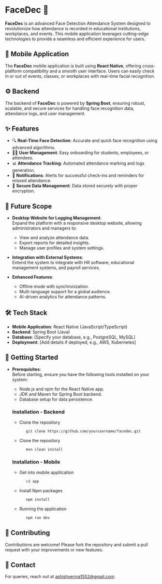 # FaceDec 📸 

**FaceDec** is an advanced Face Detection Attendance System designed to revolutionize how attendance is recorded in educational institutions, workplaces, and events. This mobile application leverages cutting-edge technologies to provide a seamless and efficient experience for users.
## 📱 Mobile Application

The **FaceDec** mobile application is built using **React Native**, offering cross-platform compatibility and a smooth user interface. Users can easily check in or out of events, classes, or workplaces with real-time facial recognition.
## ⚙️ Backend 

The backend of **FaceDec** is powered by **Spring Boot**, ensuring robust, scalable, and secure services for handling face recognition data, attendance logs, and user management.
## ✨ Features 

- 🔍 **Real-Time Face Detection**: Accurate and quick face recognition using advanced algorithms.
- 🧑‍💻 **User Management**: Easy onboarding for students, employees, or attendees.
- 📊 **Attendance Tracking**: Automated attendance marking and logs generation.
- 🔔 **Notifications**: Alerts for successful check-ins and reminders for missed attendance.
- 📂 **Secure Data Management**: Data stored securely with proper encryption.
## 🚀 Future Scope 

- **Desktop Website for Logging Management**:  
   Expand the platform with a responsive desktop website, allowing administrators and managers to:
   - View and analyze attendance data.
   - Export reports for detailed insights.
   - Manage user profiles and system settings.

- **Integration with External Systems**:  
   Extend the system to integrate with HR software, educational management systems, and payroll services.

- **Enhanced Features**:
   - Offline mode with synchronization.
   - Multi-language support for a global audience.
   - AI-driven analytics for attendance patterns.

## 🛠️ Tech Stack 

- **Mobile Application**: React Native (JavaScript/TypeScript)
- **Backend**: Spring Boot (Java)
- **Database**: [Specify your database, e.g., PostgreSQL, MySQL]
- **Deployment**: [Add details if deployed, e.g., AWS, Kubernetes]
## 🏁 Getting Started

- **Prerequisites**:  
  Before starting, ensure you have the following tools installed on your system:
  - Node.js and npm for the React Native app.
  - JDK and Maven for Spring Boot backend.
  - Database setup for data persistence.


   ### Installation - Backend

    - Clone the repository
   
      ```bash
         git clone https://github.com/yourusername/facedec.git
      ```

   - Clone the repository

      ```bash
         mvn clean install
      ```

   ### Installation - Mobile

   - Get into mobile appllication

      ```bash
         cd app
      ```

   - Install Npm packages

      ```bash
         npm install
      ```

   - Running the application

      ```bash
         npm run dev
      ```



## 🤝 Contributing

Contributions are welcome! Please fork the repository and submit a pull request with your improvements or new features.
## 📧 Contact

For queries, reach out at ashishverma1552@gmail.com.